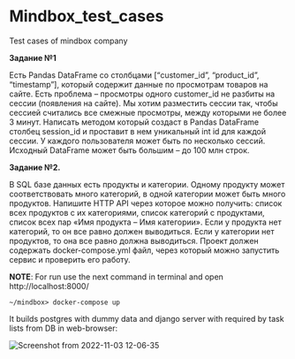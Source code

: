 # Mindbox_test_cases
Test cases of mindbox company


**Задание №1**

Есть Pandas DataFrame со столбцами [“customer_id”, “product_id”, “timestamp”], который содержит данные по просмотрам товаров на сайте. Есть проблема – просмотры одного customer_id не разбиты на сессии (появления на сайте). Мы хотим разместить сессии так, чтобы сессией считались все смежные просмотры, между которыми не более 3 минут.
Написать методом который создаст в Pandas DataFrame столбец session_id и проставит в нем уникальный int id для каждой сессии.
У каждого пользователя может быть по несколько сессий. Исходный DataFrame может быть большим – до 100 млн строк.



**Задание №2.**

В SQL базе данных есть продукты и категории. Одному продукту может соответствовать много категорий, в одной категории может быть много продуктов.
Напишите HTTP API через которое можно получить:
список всех продуктов с их категориями,
список категорий с продуктами,
список всех пар «Имя продукта – Имя категории».
Если у продукта нет категорий, то он все равно должен выводиться.
Если у категории нет продуктов, то она все равно должна выводиться.
Проект должен содержать docker-compose.yml файл, через который можно запустить сервис и проверить его работу.


**NOTE**:
For run use the next command in terminal and open http://localhost:8000/
```
~/mindbox> docker-compose up
```
It builds postgres with dummy data and django server with required by task lists from DB in web-browser:

![Screenshot from 2022-11-03 12-06-35](https://user-images.githubusercontent.com/63195531/199705954-76219910-e107-4397-8118-a9d85375965d.png)
